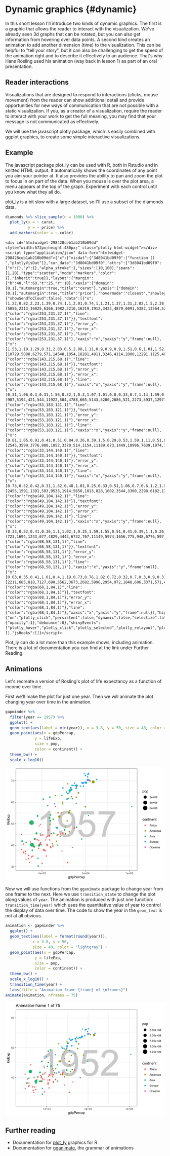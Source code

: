 # Dynamic graphics {#dynamic}



In this short lesson I'll introduce two kinds of dynamic graphics. The first is a graphic that allows the reader to interact with the visualization. We've already seen 3d graphs that can be rotated, but you can also get information from hovering over data points. A second kind creates an animation to add another dimension (time) to the visualization. This can be helpful to "tell your story", but it can also be challenging to get the speed of the animation right and to describe it effectively to an audience. That's why Hans Rosling used his animation (way back in lesson 1) as part of an oral presentation.

## Reader interactions

Visualizations that are designed to respond to interactions (clicks, mouse movement) from the reader can show additional detail and provide opportunities for new ways of communication that are not possible with a static visualization. If you, as a creator of a visualization, require the reader to interact with your work to get the full meaning, you may find that your message is not communicated as effectively.

We will use the javascript plotly package, which is easily combined with ggplot graphics, to create some simple interactive visualizations.

## Example

The javascript package plot_ly can be used with R, both in Rstudio and in knitted HTML output. It automatically shows the coordinates of any point you aim your pointer at. It also provides the ability to pan and zoom the plot to focus in on part of the data. When you mouse is over the plot area, a menu appears at the top of the graph. Experiment with each control until you know what they all do.

plot_ly is a bit slow with a large dataset, so I'll use a subset of the diamonds data.


```r
diamonds %>% slice_sample(n = 1000) %>%
  plot_ly(x = ~ carat, 
          y = ~ price) %>%
  add_markers(color = ~ color)
```

```{=html}
<div id="htmlwidget-298428ceb1ab210b09dd" style="width:672px;height:480px;" class="plotly html-widget"></div>
<script type="application/json" data-for="htmlwidget-298428ceb1ab210b09dd">{"x":{"visdat":{"3d8041bd09f0":["function () ","plotlyVisDat"]},"cur_data":"3d8041bd09f0","attrs":{"3d8041bd09f0":{"x":{},"y":{},"alpha_stroke":1,"sizes":[10,100],"spans":[1,20],"type":"scatter","mode":"markers","color":{},"inherit":true}},"layout":{"margin":{"b":40,"l":60,"t":25,"r":10},"xaxis":{"domain":[0,1],"automargin":true,"title":"carat"},"yaxis":{"domain":[0,1],"automargin":true,"title":"price"},"hovermode":"closest","showlegend":true},"source":"A","config":{"showSendToCloud":false},"data":[{"x":[1.22,0.82,2.23,1.39,0.74,1.1,2.01,0.74,1,1.21,1.37,1.31,2.02,1.5,2.38,1.2,2.53,1,0.3,1.23,0.41,0.9,1.51,2.01,1.5,1.76,2,1.39,0.81,1.27,0.72,0.82,0.32,0.7,0.32,0.23,1.13,0.71,1.22,2,0.59,0.41,1.2,1.24,1.15],"y":[5056,2313,16025,6366,1982,3216,16319,1912,3422,4879,6091,5382,13564,5268,16126,4685,15993,4144,439,4986,827,2822,8524,9793,7402,11177,13552,6252,2100,5588,1853,2283,504,1940,389,340,5370,1853,3156,5051,1287,651,4744,5412,4021],"type":"scatter","mode":"markers","name":"J","marker":{"color":"rgba(253,231,37,1)","line":{"color":"rgba(253,231,37,1)"}},"textfont":{"color":"rgba(253,231,37,1)"},"error_y":{"color":"rgba(253,231,37,1)"},"error_x":{"color":"rgba(253,231,37,1)"},"line":{"color":"rgba(253,231,37,1)"},"xaxis":"x","yaxis":"y","frame":null},{"x":[1.53,1.18,1.29,0.31,2.03,0.5,2.08,1.11,0.9,0.9,0.9,1.51,0.6,1.01,1.52,0.74,0.7,0.41,0.34,0.41,1.02,2.35,1.54,0.61,0.32,0.4,1.54,0.9,0.32,2.19,1,0.32,0.43,0.73,0.7,1.21,0.31,0.92,0.32,1,0.3,1.66,2.03,0.44,2.06,1.19,2.1,1.22,1.01,1.59,0.9,1.55,0.34,1.12,1.57,0.71,2.03,0.33,1,1.13,0.34,1.5,1.62,0.82,0.7,0.71,0.54,0.32,1.12,0.74,2.02,2.01,1.06,1.2,1.51,2.14,0.46,0.81,1.15,1.23,0.32,2.01,1.83,1.23,1.5,0.5,2.02,0.33,1.44,3.67,1,0.32,0.31,0.31,1.1,2.01,1.56],"y":[10729,5088,6279,571,14548,1054,18281,4911,3246,4114,2800,12291,1125,4872,7582,2600,2415,753,689,1007,3856,14185,7848,2048,529,765,8656,2921,720,14819,3265,575,1129,2908,1996,4879,502,3033,554,5009,407,5310,13063,732,15494,4745,11818,5979,3833,10039,4126,10869,574,3838,7976,2327,16945,668,3951,4536,459,8258,12186,2583,2389,1926,1681,720,4853,2947,17893,17068,6069,5763,8223,17038,863,3084,5120,7117,589,15126,11883,5789,7392,1048,14620,891,4387,16193,4237,449,436,408,4620,14428,9784],"type":"scatter","mode":"markers","name":"I","marker":{"color":"rgba(143,215,68,1)","line":{"color":"rgba(143,215,68,1)"}},"textfont":{"color":"rgba(143,215,68,1)"},"error_y":{"color":"rgba(143,215,68,1)"},"error_x":{"color":"rgba(143,215,68,1)"},"line":{"color":"rgba(143,215,68,1)"},"xaxis":"x","yaxis":"y","frame":null},{"x":[0.31,1.06,0.3,0.31,1.56,0.32,1,0.3,1.07,1.01,0.8,0.33,0.7,1.14,1.59,0.68,0.42,0.9,1.11,1.64,1.53,1.23,1.14,0.71,0.91,1.11,1.02,1.7,0.54,1.01,0.34,0.55,0.9,1.56,0.96,0.31,1.08,1.72,1.2,2.01,0.74,0.39,0.7,1.75,0.32,0.5,1.15,0.7,0.32,1.29,0.43,1.5,2.02,1.13,0.31,0.7,0.54,0.66,1.16,2.11,0.31,0.37,0.51,0.33,1.43,1.01,0.72,0.3,2.2,1.52,0.4,0.31,1.01,0.3,0.29,2.01,1.12,1,0.34,0.3,0.55,1.8,0.38,0.61,0.55,0.95,0.27,1.34,0.4,1.03,1.01,0.9,0.36,0.35,0.33,0.43,1.5,0.34,1.51,0.3,0.3,2.03,0.91,0.41,1.2,0.34,0.43,1.23,0.91,1.58,0.7,0.91,0.33,1.27,1.09,0.31,1.1,0.24,0.51,0.51,0.73,1.5,0.55,1.12,1.76,1.6,0.71,0.3,0.31,1.7,1.1,1.08,1.74,0.9,1.01,0.42,0.28,0.33,0.91,1.53,0.7,1.12,0.3,0.31,0.41,0.78,1.35,0.9,0.77,0.6,0.97,0.52,1.02,0.29,1.28,1.05,0.34,1.5,0.5,0.81,0.72,0.91,1.5,1.08,1.08,1.12,0.52,1,2,1.56],"y":[907,5194,421,544,11922,504,4788,665,5143,5200,2686,521,2273,5937,12971,1666,1087,4890,4578,11159,11722,6458,5700,2549,2763,4973,4884,12992,1361,3111,555,1363,4246,8517,4026,544,4481,15197,6500,11646,2327,921,2866,13081,576,1838,6106,2691,720,6588,919,11007,15666,4294,802,2312,1240,2131,6084,12226,761,552,1251,752,10129,4617,2819,878,13919,7433,1035,544,5457,590,541,17403,4624,4564,689,457,1402,15105,812,1877,2120,4508,397,10255,1158,3172,4078,4588,810,906,730,867,10206,517,10628,605,526,16075,4430,593,6588,537,867,7260,3854,7333,2618,3743,743,7849,4965,625,5652,554,1438,1163,2916,8669,1741,5521,12288,12681,2313,457,907,13823,4561,5524,8653,4403,5544,921,360,598,4670,6512,2135,4704,514,489,729,2012,8062,4155,2875,2568,4404,1035,4455,607,4516,4234,612,6798,1172,3266,2608,3710,11189,5516,5756,5266,1054,3850,17247,11636],"type":"scatter","mode":"markers","name":"H","marker":{"color":"rgba(53,183,121,1)","line":{"color":"rgba(53,183,121,1)"}},"textfont":{"color":"rgba(53,183,121,1)"},"error_y":{"color":"rgba(53,183,121,1)"},"error_x":{"color":"rgba(53,183,121,1)"},"line":{"color":"rgba(53,183,121,1)"},"xaxis":"x","yaxis":"y","frame":null},{"x":[0.81,1.05,0.91,0.41,0.51,0.84,0.26,0.39,1.5,0.29,0.53,1.59,1.11,0.51,0.34,0.91,1.2,0.38,0.74,1.04,0.5,0.31,1.55,0.91,0.31,0.45,1.07,0.35,1.42,0.5,0.56,0.4,1,0.33,0.33,1.17,0.41,0.52,1.19,1.22,0.7,0.35,1.04,1.74,1.52,0.31,1,0.78,0.32,2.02,1.02,1.07,1.16,0.5,0.51,0.42,0.31,0.41,0.9,0.4,1.13,0.41,0.32,0.5,0.51,0.52,1.22,1,1,0.38,1.01,0.9,1.01,1.46,0.83,0.32,1.08,0.75,0.41,0.74,1.21,1.56,2.02,0.32,1.52,0.42,1.03,0.45,0.3,0.46,1.01,0.32,0.93,0.34,0.75,0.31,0.46,1.17,1.21,0.7,1.58,0.54,0.6,0.73,0.82,1.2,0.31,0.26,0.34,1.23,0.53,0.25,1.01,0.35,0.52,0.61,0.53,0.63,2.14,0.31,0.61,0.37,0.53,0.32,1.01,0.55,0.32,0.44,1.03,0.35,0.41,1.33,0.39,0.9,0.57,0.52,0.61,0.31,1.01,0.33,1.35,0.31,2.07,0.43,1.07,1.2,0.33,1.35,0.6,0.55,0.5,0.91,0.3,1.11,0.41,0.7,0.76,0.52,1.08,1,0.43,0.54,0.55,0.32,0.3,1.01,0.32,0.71,0.58,0.32,0.39,1.71,1.13,1.75,0.9,0.42,0.32,0.51,0.71,0.34,0.45,0.34,0.35,0.41,1.11,0.52,1.31,0.4,0.29,0.52,0.4,0.4,0.34,1.01,1.05,1.51,1],"y":[2545,3599,3776,800,1052,3370,514,1154,11189,673,1449,10996,7639,1974,775,3884,6814,743,3462,4811,1063,816,9530,4284,871,1297,7485,1044,11434,1721,1658,723,4892,631,666,7550,990,1887,8109,8583,2496,1001,6290,17904,13483,544,4816,2496,828,17692,4964,4421,9526,1935,1781,882,789,719,3521,974,5062,827,540,1838,1827,1621,8362,4095,4543,886,3275,3303,4038,5504,2800,936,6982,2378,1230,2398,10483,11522,15848,560,13287,1235,7708,1181,605,1306,4327,828,3738,596,3188,651,911,7666,8001,2276,14855,1847,2570,2564,3123,5665,816,605,765,5654,1881,525,6529,833,1707,1579,1273,1105,17513,408,2575,833,1659,421,7021,1226,561,915,4764,706,961,9876,873,3774,2147,2065,1704,544,6239,666,4643,924,18804,1183,6610,8545,1052,14616,2147,1429,1624,4045,452,7917,961,2016,3927,1151,6982,4480,1207,1847,2022,936,684,4808,720,3909,1388,645,1009,16817,7720,17191,3976,984,561,1261,3332,765,1254,775,676,839,6534,1150,8979,765,471,1446,1257,1059,596,5864,4198,12872,6290],"type":"scatter","mode":"markers","name":"G","marker":{"color":"rgba(33,144,140,1)","line":{"color":"rgba(33,144,140,1)"}},"textfont":{"color":"rgba(33,144,140,1)"},"error_y":{"color":"rgba(33,144,140,1)"},"error_x":{"color":"rgba(33,144,140,1)"},"line":{"color":"rgba(33,144,140,1)"},"xaxis":"x","yaxis":"y","frame":null},{"x":[0.73,0.52,0.42,0.31,1.52,0.48,1.01,0.25,0.33,0.51,1.06,0.7,0.6,1.2,1.93,0.8,1.32,0.33,0.43,0.7,0.83,1.11,0.91,0.28,0.8,1.05,0.58,0.27,0.55,1.16,0.9,1.07,0.92,0.9,0.41,0.33,1.04,0.31,0.3,1.01,0.3,0.38,0.52,0.5,0.73,0.55,0.42,1,0.72,2.01,1.03,0.7,0.91,0.4,0.72,0.52,0.76,1.07,1,0.36,1,0.61,0.25,0.36,0.24,0.3,0.91,0.39,0.9,1.01,1,1,1.5,1.09,0.9,0.41,1.01,1.1,2,0.34,0.34,0.51,0.33,0.7,0.32,0.3,0.83,1.21,1.11,0.46,0.97,0.4,1.02,0.72,0.7,0.32,0.59,1.01,0.6,0.36,0.76,0.72,1.02,1.03,0.32,0.82,0.8,0.32,0.33,0.55,0.73,1.08,1.07,0.71,0.39,1.2,0.35,0.56,0.32,1.74,0.43,1.22,0.38,0.32,1.01,0.7,2.05,0.77,1.51,0.32,0.39,0.91,0.53,0.28,0.59,1.23,2.18,0.36,0.71,0.27,1.61,0.52,0.36,1,0.8,0.3,0.7,0.32,0.57,0.32,2.16,1,0.53,0.9,0.66,1.11,0.25,0.36,0.57,0.42,1.04,0.7,1.51,0.51,0.82,0.51,0.31,1.23,1,0.31,0.3,0.72,0.95,0.38,0.7,0.4,1.17,1,0.32,0.32,1.68,0.82,1.17],"y":[2455,1591,1391,583,9533,1914,5650,1013,828,1602,3544,3300,2298,6182,17995,3884,7079,824,1056,1662,2840,7832,3845,642,2447,10872,1442,591,1599,9348,4498,6200,3749,4054,1076,1021,10804,642,886,6907,613,883,1419,1095,2961,1692,992,3528,3759,13610,7752,2348,3642,1080,1166,2138,4596,6061,5410,766,5058,2634,739,770,419,569,3994,894,3724,6533,6267,5420,7644,4766,5386,904,6332,9343,17534,1276,905,1442,955,2230,828,524,3207,9279,8528,1307,1787,694,4318,2456,2940,828,1424,9231,3333,629,2770,4362,5704,8133,913,2841,2862,645,434,1746,2309,5327,3354,2907,939,6435,706,1915,926,18430,968,7059,978,561,7745,2573,15017,3702,13080,645,661,4334,2830,612,1424,8959,12099,726,2839,620,17414,1981,644,5292,4126,776,2818,900,1847,642,18678,4255,1320,4016,2138,11650,595,708,2189,1221,6906,2635,8828,2041,3798,1421,914,11141,3674,1122,802,3420,2815,988,2726,687,4092,3801,528,602,15309,3251,8256],"type":"scatter","mode":"markers","name":"F","marker":{"color":"rgba(49,104,142,1)","line":{"color":"rgba(49,104,142,1)"}},"textfont":{"color":"rgba(49,104,142,1)"},"error_y":{"color":"rgba(49,104,142,1)"},"error_x":{"color":"rgba(49,104,142,1)"},"line":{"color":"rgba(49,104,142,1)"},"xaxis":"x","yaxis":"y","frame":null},{"x":[0.33,0.52,0.41,0.36,1.1,1.02,1,0.35,1.59,1.55,0.51,0.41,0.39,1.1,0.26,0.52,1.01,0.31,0.5,0.3,0.4,1,0.9,0.51,1.01,0.8,0.53,1.21,0.57,1,0.51,0.4,0.52,0.91,0.32,0.33,0.41,1,0.43,0.58,0.32,0.71,0.58,0.53,0.37,0.74,0.32,0.53,0.78,0.59,0.33,0.24,0.54,0.34,1.14,0.31,1.01,0.58,0.36,0.3,0.75,0.74,0.43,1.06,0.55,0.23,0.5,1.01,0.44,0.3,1.04,1,0.55,0.5,1.41,0.7,0.54,0.7,0.36,1.51,1.11,0.33,0.54,0.41,0.38,0.5,0.26,0.51,0.3,0.23,0.78,0.5,1.26,0.31,0.26,0.36,0.32,0.52,0.7,0.61,0.34,0.7,1,0.52,0.3,0.33,0.83,0.71,0.43,0.91,0.41,0.32,2.14,0.23,0.8,0.41,0.73,0.88,0.51,0.51,0.7,0.7,0.31,0.72,0.5,0.28,1.01,0.9,0.72,0.53,0.53,0.9,0.3,1.26,0.25,0.34,0.9,0.42,0.53,0.33,0.82,1.27,0.41,0.42,0.33,0.8,0.51,0.52,0.37,0.6,0.32,0.53,0.31,0.44,1.51,0.3,1.5,0.79,1.08,0.33,0.33,0.5,1.19,0.31,0.8,0.32,0.61,0.3,2,0.34,2.01,0.91,0.36,0.71,0.5,0.9,0.24,0.72,0.71],"y":[723,1694,1243,677,4829,4443,6732,767,11149,5974,1656,775,948,6776,597,1793,5534,988,1128,499,1053,3696,4158,1656,5226,2829,1721,7703,1058,4077,1443,737,1668,4969,486,781,1187,4077,1053,1636,879,2836,2185,1852,1162,2464,702,1355,3898,1875,873,499,1847,956,5236,558,7366,2297,1013,814,3053,3189,919,4972,1881,505,1331,4181,1924,911,4164,4579,1986,1629,12671,2376,1847,3107,605,10147,4102,579,2616,969,920,1675,599,1656,844,478,3360,1583,14300,680,569,1080,1300,2220,2150,1255,826,2697,4975,1577,895,984,3295,2711,970,3961,1153,825,18125,505,3192,818,2564,5595,1638,1438,2857,2514,890,2802,1415,828,7589,3084,3012,1607,1813,4106,778,5976,576,596,3595,1024,2433,594,3373,7980,1085,838,579,3648,1781,1665,649,2090,944,1727,872,1334,11565,526,9157,3053,5908,693,928,1386,5598,791,3831,1020,2243,844,18426,646,13387,3898,648,2629,1351,4286,486,2376,2554],"type":"scatter","mode":"markers","name":"E","marker":{"color":"rgba(68,58,131,1)","line":{"color":"rgba(68,58,131,1)"}},"textfont":{"color":"rgba(68,58,131,1)"},"error_y":{"color":"rgba(68,58,131,1)"},"error_x":{"color":"rgba(68,58,131,1)"},"line":{"color":"rgba(68,58,131,1)"},"xaxis":"x","yaxis":"y","frame":null},{"x":[0.63,0.35,0.41,1.01,0.4,1.19,0.73,0.76,1.02,0.72,0.32,0.7,0.3,0.9,0.31,1.01,1.06,0.32,0.31,1.05,0.31,0.4,0.33,0.4,0.92,0.57,0.59,0.7,0.56,0.6,0.3,0.37,1.5,0.33,0.32,0.31,0.52,0.41,1.01,0.52,2.75,0.6,0.3,0.4,0.32,1.36,0.51,0.34,0.32,0.33,0.53,0.7,0.54,0.3,1.01,0.38,0.61,0.5,0.7,0.7,0.5,0.9,0.72,1.01,1.22,0.5,1.11,0.38,1,1.51,1.15,0.32,0.3,0.52,0.52,1.21,0.6,0.35,1.53,1,1.02,0.96,0.52,0.38,0.7,0.4,0.41,0.4,0.42,1.01,0.4,0.41,0.32,0.59,1.23,0.91,0.36,0.41,0.5,0.3,0.36,0.32,1.01,0.35,0.39,0.34,0.9,0.42,1.06,0.9,0.31,0.24,0.52,0.78,0.54,0.9,0.4,0.91,0.41,0.3,1.24,0.7,1.07,0.56,0.5,0.9,0.5,1.23,0.7],"y":[2211,685,818,7127,690,5562,3673,2682,5998,2954,972,1848,606,3371,571,4909,11815,756,565,5351,732,666,660,851,5086,3126,1986,2570,1963,2019,709,1145,8518,780,756,713,1344,744,3932,1822,13156,3382,911,798,758,14236,1569,803,713,728,2542,3920,2897,568,10860,853,4241,1623,3073,3239,1845,3473,2757,4751,6969,1602,7863,1257,5331,12709,5186,910,710,1847,2217,10083,4209,829,9001,4295,4946,5548,1289,1140,2167,1152,1076,1263,1326,5622,772,722,758,1816,6289,5597,793,1413,1323,616,852,719,4472,827,958,803,7393,970,6352,5331,1034,521,1292,4234,1786,4579,1263,3889,683,568,4916,3788,5767,1910,1808,3534,1279,3977,5539],"type":"scatter","mode":"markers","name":"D","marker":{"color":"rgba(68,1,84,1)","line":{"color":"rgba(68,1,84,1)"}},"textfont":{"color":"rgba(68,1,84,1)"},"error_y":{"color":"rgba(68,1,84,1)"},"error_x":{"color":"rgba(68,1,84,1)"},"line":{"color":"rgba(68,1,84,1)"},"xaxis":"x","yaxis":"y","frame":null}],"highlight":{"on":"plotly_click","persistent":false,"dynamic":false,"selectize":false,"opacityDim":0.2,"selected":{"opacity":1},"debounce":0},"shinyEvents":["plotly_hover","plotly_click","plotly_selected","plotly_relayout","plotly_brushed","plotly_brushing","plotly_clickannotation","plotly_doubleclick","plotly_deselect","plotly_afterplot","plotly_sunburstclick"],"base_url":"https://plot.ly"},"evals":[],"jsHooks":[]}</script>
```

Plot_ly can do a lot more than this example shows, including animation. There is a lot of documentation you can find at the link under Further Reading.

## Animations

Let's recreate a version of Rosling's plot of life expectancy as a function of income over time.

First we'll make the plot for just one year. Then we will animate the plot changing year over time in the animation.


```r
gapminder %>% 
  filter(year == 1957) %>%
  ggplot() +
  geom_text(aes(label = min(year)), x = 3.8, y = 50, size = 40, color = "lightgray") +
  geom_point(aes(x = gdpPercap,
             y = lifeExp,
             size = pop,
             color = continent)) +
  theme_bw() +
  scale_x_log10()
```

<img src="155-dynamics-graphics_files/figure-html/unnamed-chunk-2-1.png" width="672" />

Now we will use functions from the `gganimate` package to change year from one frame to the next. Here we use `transition_state` to change the plot along values of `year`. The animation is produced with just one function: `transition_time(year)` which uses the quantitative value of year to control the display of data over time. The code to show the year in the `geom_text` is not at all obvious.


```r
animation <- gapminder %>% 
  ggplot() +
  geom_text(aes(label = format(round(year))), 
            x = 3.8, y = 50, 
            size = 40, color = "lightgray") +
  geom_point(aes(x = gdpPercap,
             y = lifeExp,
             size = pop,
             color = continent)) +
  theme_bw() +
  scale_x_log10() +
  transition_time(year) +
  labs(title = "Animation frame {frame} of {nframes}")
animate(animation, nframes = 75)
```

![](155-dynamics-graphics_files/figure-html/unnamed-chunk-3-1.gif)<!-- -->

## Further reading

* Documentation for [plot_ly](https://plotly.com/r/) graphics for R
* Documentation for [gganimate](https://gganimate.com/index.html), the grammar of animations
